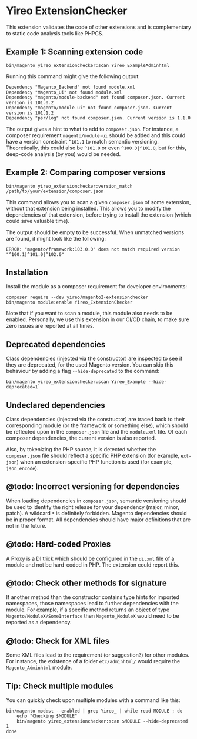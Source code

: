 # Yireo ExtensionChecker
This extension validates the code of other extensions and is complementary to static code analysis tools like PHPCS.

## Example 1: Scanning extension code

    bin/magento yireo_extensionchecker:scan Yireo_ExampleAdminhtml

Running this command might give the following output:

    Dependency "Magento_Backend" not found module.xml
    Dependency "Magento_Ui" not found module.xml
    Dependency "magento/module-backend" not found composer.json. Current version is 101.0.2
    Dependency "magento/module-ui" not found composer.json. Current version is 101.1.2
    Dependency "psr/log" not found composer.json. Current version is 1.1.0

The output gives a hint to what to add to `composer.json`. For instance, a composer requirement `magento/module-ui` should be added and this could have a version constraint `^101.1` to match semantic versioning. Theoretically, this could also be `^101.0` or even `^100.0|^101.0`, but for this, deep-code analysis (by you) would be needed.

## Example 2: Comparing composer versions

    bin/magento yireo_extensionchecker:version_match /path/to/your/extension/composer.json

This command allows you to scan a given `composer.json` of some extension, without that extension being installed. This allows you to modify the dependencies of that extension, before trying to install the extension (which could save valuable time).

The output should be empty to be successful. When unmatched versions are found, it might look like the following:  

    ERROR: "magento/framework:103.0.0" does not match required version "^100.1|^101.0|^102.0"

## Installation
Install the module as a composer requirement for developer environments:

    composer require --dev yireo/magento2-extensionchecker
    bin/magento module:enable Yireo_ExtensionChecker
    
Note that if you want to scan a module, this module also needs to be enabled. Personally, we use this extension in our CI/CD chain, to make sure zero issues are reported at all times.

## Deprecated dependencies
Class dependencies (injected via the constructor) are inspected to see if they are deprecated, for the used Magento version. You can skip this behaviour by adding a flag `--hide-deprecated` to the command:

    bin/magento yireo_extensionchecker:scan Yireo_Example --hide-deprecated=1

## Undeclared dependencies
Class dependencies (injected via the constructor) are traced back to their corresponding module (or the framework or something else), which should be reflected upon in the `composer.json` file and the `module.xml` file. Of each composer dependencies, the current version is also reported.

Also, by tokenizing the PHP source, it is detected whether the `composer.json` file should reflect a specific PHP extension (for example, `ext-json`) when an extension-specific PHP function is used (for example, `json_encode`).

## @todo: Incorrect versioning for dependencies
When loading dependencies in `composer.json`, semantic versioning should be used to identify the right release for your dependency (major, minor, patch). A wildcard `*` is definitely forbidden. Magento dependencies should be in proper format. All dependencies should have major definitions that are not in the future.

## @todo: Hard-coded Proxies
A Proxy is a DI trick which should be configured in the `di.xml` file of a module and not be hard-coded in PHP. The extension could report this.

## @todo: Check other methods for signature
If another method than the constructor contains type hints for imported namespaces, those namespaces lead to further dependencies with the module. For example, if a specific method returns an object of type `Magento/ModuleX/SomeInterface` then `Magento_ModuleX` would need to be reported as a dependency.

## @todo: Check for XML files
Some XML files lead to the requirement (or suggestion?) for other modules. For instance, the existence of a folder `etc/adminhtml/` would require the `Magento_Adminhtml` module.

## Tip: Check multiple modules 
You can quickly check upon multiple modules with a command like this:

    bin/magento mod:st --enabled | grep Yireo_ | while read MODULE ; do 
        echo "Checking $MODULE"
        bin/magento yireo_extensionchecker:scan $MODULE --hide-deprecated 1
    done
